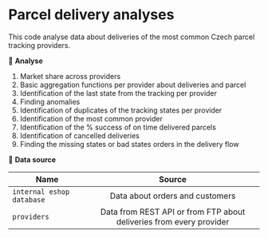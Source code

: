 # Parcel delivery analyses

This code analyse data about deliveries of the most common Czech parcel tracking providers. 

📝 **Analyse**

1. Market share across providers
2. Basic aggregation functions per provider about deliveries and parcel
3. Identification of the last state from the tracking per provider
4. Finding anomalies
5. Identification of duplicates of the tracking states per provider
6. Identification of the most common provider
7. Identification of the % success of on time delivered parcels
8. Identification of cancelled deliveries
9. Finding the missing states or bad states orders in the delivery flow

📝 **Data source**

| Name        | Source           |
| ------------- |:-------------:|
| `internal eshop database` | Data about orders and customers |
| `providers` | Data from REST API or from FTP about deliveries from every provider |

